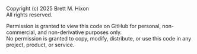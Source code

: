 Copyright (c) 2025 Brett M. Hixon  
All rights reserved.

Permission is granted to view this code on GitHub for personal, non-commercial, and non-derivative purposes only.  
No permission is granted to copy, modify, distribute, or use this code in any project, product, or service.
